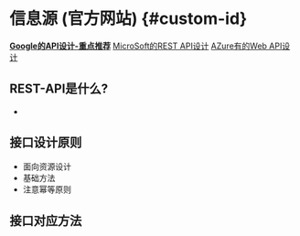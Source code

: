 # 信息源 (官方网站) {#custom-id}

[**Google的API设计-重点推荐**](https://cloud.google.com/apis/design/resources?hl=zh-cn)
[MicroSoft的REST API设计](https://github.com/microsoft/api-guidelines/tree/vNext)
[AZure有的Web API设计](https://learn.microsoft.com/zh-cn/azure/architecture/best-practices/api-design)

## REST-API是什么?

-

## 接口设计原则

- 面向资源设计
- 基础方法
- 注意幂等原则


## 接口对应方法

